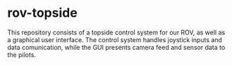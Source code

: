 rov-topside
===========

This repository consists of a topside control system for our ROV, as well as a graphical user interface. 
The control system handles joystick inputs and data comunication, while the GUI presents camera feed and sensor data to the pilots.
